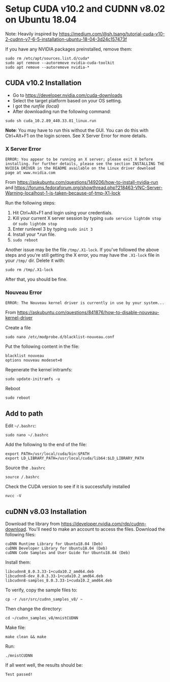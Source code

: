 # Setup CUDA v10.2 and CUDNN v8.02 on Ubuntu 18.04

Note: Heavily inspired by https://medium.com/@sh.tsang/tutorial-cuda-v10-2-cudnn-v7-6-5-installation-ubuntu-18-04-3d24c157473f

If you have any NVIDIA packages preinstalled, remove them:
```
sudo rm /etc/apt/sources.list.d/cuda*
sudo apt remove --autoremove nvidia-cuda-toolkit
sudo apt remove --autoremove nvidia-*
```

## CUDA v10.2 Installation
- Go to https://developer.nvidia.com/cuda-downloads
- Select the target platform based on your OS setting.
- I got the *runfile (local)*
- After downloading run the following command:

```
sudo sh cuda_10.2.89_440.33.01_linux.run
```

 **Note**: You may have to run this without the GUI. You can do this with Ctrl+Alt+F1 on the login screen. See X Server Error for more details.

### X Server Error

```
ERROR: You appear to be running an X server; please exit X before installing. For further details, please see the section INSTALLING THE NVIDIA DRIVER in the README available on the Linux driver download page at www.nvidia.com
```

From https://askubuntu.com/questions/149206/how-to-install-nvidia-run and https://forums.fedoraforum.org/showthread.php?218463-VNC-Server-Warning-localhost-1-is-taken-because-of-tmp-X1-lock

Run the following steps:

1. Hit Ctrl+Alt+F1 and login using your credentials.
2. Kill your current X server session by typing `sudo service lightdm stop` or `sudo lightdm stop`
3. Enter runlevel 3 by typing `sudo init 3`
4. Install your *.run file.
5. `sudo reboot`

Another issue may be the file `/tmp/.X1-lock`. If you've followed the above steps and you're still getting the X error, you may have the `.X1-lock` file in your `/tmp/` dir. Delete it with:
```
sudo rm /tmp/.X1-lock
```

After that, you should be fine.

### Nouveau Error
```
ERROR: The Nouveau kernel driver is currently in use by your system...
```
From https://askubuntu.com/questions/841876/how-to-disable-nouveau-kernel-driver

Create a file
```
sudo nano /etc/modprobe.d/blacklist-nouveau.conf
```
Put the following content in the file:
```
blacklist nouveau
options nouveau modeset=0
```
Regenerate the kernel initramfs:
```
sudo update-initramfs -u
```
Reboot
```
sudo reboot
```

## Add to path

Edit `~/.bashrc`:
```
sudo nano ~/.bashrc
```

Add the following to the end of the file:
```
export PATH=/usr/local/cuda/bin:$PATH  
export LD_LIBRARY_PATH=/usr/local/cuda/lib64:$LD_LIBRARY_PATH
```

Source the `.bashrc`
```
source /.bashrc
```

Check the CUDA version to see if it is successfully installed
```
nvcc -V
```

## cuDNN v8.03 Installation
Download the library from https://developer.nvidia.com/rdp/cudnn-download. You'll need to make an account to access the files. Download the following files:
```
cuDNN Runtime Library for Ubuntu18.04 (Deb)
cuDNN Developer Library for Ubuntu18.04 (Deb)
cuDNN Code Samples and User Guide for Ubuntu18.04 (Deb)
```

Install them:
```
libcudnn8_8.0.3.33-1+cuda10.2_amd64.deb
libcudnn8-dev_8.0.3.33-1+cuda10.2_amd64.deb
libcudnn8-samples_8.0.3.33-1+cuda10.2_amd64.deb
```

To verify, copy the sample files to:
```
cp -r /usr/src/cudnn_samples_v8/ ~
```

Then change the directory:
```
cd ~/cudnn_samples_v8/mnistCUDNN
```

Make file:
```
make clean && make
```

Run:
```
./mnistCUDNN
```

If all went well, the results should be:
```
Test passed!
```